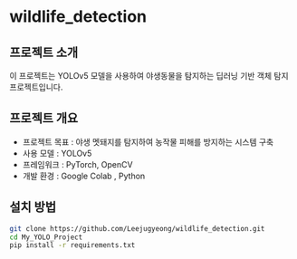 # wildlife_detection  

##  프로젝트 소개  
이 프로젝트는 YOLOv5 모델을 사용하여 야생동물을 탐지하는 딥러닝 기반 객체 탐지 프로젝트입니다.  

##  프로젝트 개요
- 프로젝트 목표 : 야생 멧돼지를 탐지하여 농작물 피해를 방지하는 시스템 구축
- 사용 모델 : YOLOv5
- 프레임워크 : PyTorch, OpenCV
- 개발 환경 : Google Colab , Python 
  

##  설치 방법  
```bash
git clone https://github.com/Leejugyeong/wildlife_detection.git
cd My_YOLO_Project
pip install -r requirements.txt
